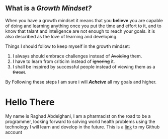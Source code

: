 ## What is a *Growth Mindset?*
When you have a growth mindset it means that you **believe** you are capable of doing and learning anything once you put the time and effort to it, and to know that talant and inteligence are not enough to reach your goals.
it is also described as the love of learning and developing.

Things I should follow to keep myself in the growth mindset:

1. I always should embrace challenges instead of ~~Avoiding~~ them.
2. I have to learn from criticim instead of ~~ignoring~~ it.
3. I shall be inspired by successful people instead of viewing them as a ~~threat~~.

By Following these steps I am sure i will ***Acheive*** all my goals and higher.




# Hello There 


My name is Raghad Abdelghani, I am a pharmacist on the road to be a programmer, looking forward to solving world health problems using the technology I will learn and develop in the future.
This is a [link](https://github.com/Raghad-Abdelghani) to my Github account

